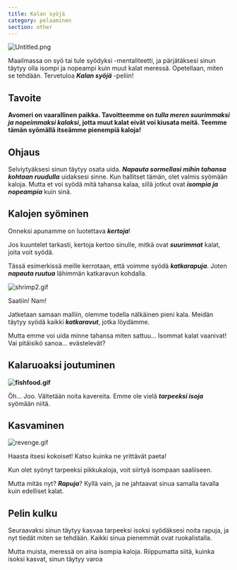 ```yaml
---
title: Kalan syöjä
category: pelaaminen
section: other
---
```

![Untitled.png](https://help.studycat.com/hc/article_attachments/34916165069849)

Maailmassa on syö tai tule syödyksi -mentaliteetti, ja pärjätäksesi sinun täytyy olla isompi ja nopeampi kuin muut kalat meressä. Opetellaan, miten se tehdään. Tervetuloa ***Kalan syöjä*** -peliin!

## **Tavoite**

**Avomeri on vaarallinen paikka. Tavoitteemme on ***tulla meren suurimmaksi ja nopeimmaksi kalaksi***, jotta muut kalat eivät voi kiusata meitä. Teemme tämän syömällä itseämme pienempiä kaloja!**

## **Ohjaus**

Selviytyäksesi sinun täytyy osata uida. ***Napauta sormellasi mihin tahansa kohtaan ruudulla*** uidaksesi sinne. Kun hallitset tämän, olet valmis syömään kaloja. Mutta et voi syödä mitä tahansa kalaa, sillä jotkut ovat ***isompia ja nopeampia*** kuin sinä.

## **Kalojen syöminen**

Onneksi apunamme on luotettava ***kertoja***!

Jos kuuntelet tarkasti, kertoja kertoo sinulle, mitkä ovat ***suurimmat*** kalat, joita voit syödä.

Tässä esimerkissä meille kerrotaan, että voimme syödä ***katkarapuja***. Joten ***napauta ruutua*** lähimmän katkaravun kohdalla.

![shrimp2.gif](https://help.studycat.com/hc/article_attachments/34916149686297)

Saatiin! Nam!

Jatketaan samaan malliin, olemme todella nälkäinen pieni kala. Meidän täytyy syödä kaikki ***katkaravut***, jotka löydämme.

Mutta emme voi uida minne tahansa miten sattuu... Isommat kalat vaanivat! Vai pitäisikö sanoa... evästelevät?

## **Kalaruoaksi joutuminen**

**![fishfood.gif](https://help.studycat.com/hc/article_attachments/34918253174937)**

Öh... Joo. Vältetään noita kavereita. Emme ole vielä ***tarpeeksi isoja*** syömään niitä.

## **Kasvaminen**

![revenge.gif](https://help.studycat.com/hc/article_attachments/34918253176345)

Haasta itsesi kokoiset! Katso kuinka ne yrittävät paeta!

Kun olet syönyt tarpeeksi pikkukaloja, voit siirtyä isompaan saaliiseen.

Mutta mitäs nyt? ***Rapuja***? Kyllä vain, ja ne jahtaavat sinua samalla tavalla kuin edelliset kalat.

## **Pelin kulku**

Seuraavaksi sinun täytyy kasvaa tarpeeksi isoksi syödäksesi noita rapuja, ja nyt tiedät miten se tehdään. Kaikki sinua pienemmät ovat ruokalistalla.

Mutta muista, meressä on aina isompia kaloja. Riippumatta siitä, kuinka isoksi kasvat, sinun täytyy varoa